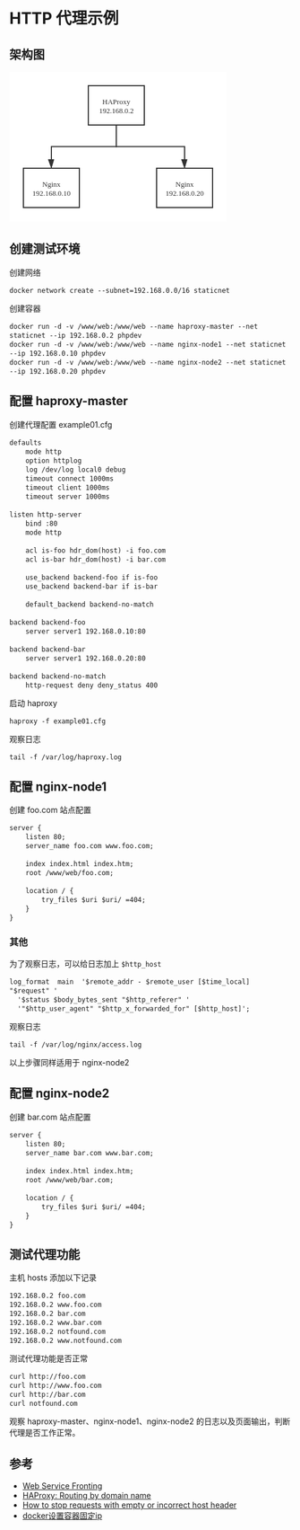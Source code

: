 # HTTP 代理示例

## 架构图

![alt example01.png](example01.png)

## 创建测试环境

创建网络

```
docker network create --subnet=192.168.0.0/16 staticnet
```

创建容器

```
docker run -d -v /www/web:/www/web --name haproxy-master --net staticnet --ip 192.168.0.2 phpdev
docker run -d -v /www/web:/www/web --name nginx-node1 --net staticnet --ip 192.168.0.10 phpdev
docker run -d -v /www/web:/www/web --name nginx-node2 --net staticnet --ip 192.168.0.20 phpdev
```

## 配置 haproxy-master 

创建代理配置 example01.cfg

```
defaults
    mode http
    option httplog
    log /dev/log local0 debug
    timeout connect 1000ms
    timeout client 1000ms
    timeout server 1000ms

listen http-server
    bind :80
    mode http

    acl is-foo hdr_dom(host) -i foo.com
    acl is-bar hdr_dom(host) -i bar.com

    use_backend backend-foo if is-foo
    use_backend backend-bar if is-bar

    default_backend backend-no-match

backend backend-foo
    server server1 192.168.0.10:80

backend backend-bar
    server server1 192.168.0.20:80

backend backend-no-match
    http-request deny deny_status 400
```

启动 haproxy

```
haproxy -f example01.cfg
```

观察日志

```
tail -f /var/log/haproxy.log
```

## 配置 nginx-node1

创建 foo.com 站点配置

```
server {
	listen 80;
	server_name foo.com www.foo.com;

	index index.html index.htm;
	root /www/web/foo.com;

	location / {
		try_files $uri $uri/ =404;
	}
}
```

### 其他

为了观察日志，可以给日志加上 `$http_host`

```
log_format  main  '$remote_addr - $remote_user [$time_local] "$request" '
  '$status $body_bytes_sent "$http_referer" '
  '"$http_user_agent" "$http_x_forwarded_for" [$http_host]';
```

观察日志

```
tail -f /var/log/nginx/access.log
```

以上步骤同样适用于 nginx-node2

## 配置 nginx-node2

创建 bar.com 站点配置

```
server {
	listen 80;
	server_name bar.com www.bar.com;
	
	index index.html index.htm;
	root /www/web/bar.com;

	location / {
		try_files $uri $uri/ =404;
	}
}
```

## 测试代理功能

主机 hosts 添加以下记录

```
192.168.0.2 foo.com
192.168.0.2 www.foo.com
192.168.0.2 bar.com
192.168.0.2 www.bar.com
192.168.0.2 notfound.com
192.168.0.2 www.notfound.com
```

测试代理功能是否正常

```
curl http://foo.com
curl http://www.foo.com
curl http://bar.com
curl notfound.com
```

观察 haproxy-master、nginx-node1、nginx-node2 的日志以及页面输出，判断代理是否工作正常。

## 参考

- [Web Service Fronting](https://gist.github.com/mhofman/a01df56480b3791d526b77dbebef43a2)
- [HAProxy: Routing by domain name](https://timogin.com/haproxy-routing-by-domain-name-4e1ff877cc42)
- [How to stop requests with empty or incorrect host header](https://blog.sleeplessbeastie.eu/2020/01/13/how-to-stop-requests-with-empty-or-incorrect-host-header/)
- [docker设置容器固定ip](https://blog.csdn.net/wanghao_0206/article/details/79583325)
